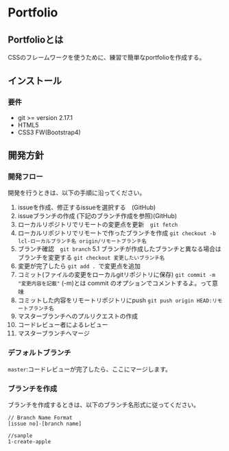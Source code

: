 # Portfolio

## Portfolioとは
CSSのフレームワークを使うために、練習で簡単なportfolioを作成する。

## インストール

### 要件
 - git >= version 2.17.1
 - HTML5
 - CSS3 FW(Bootstrap4)


## 開発方針

### 開発フロー
開発を行うときは、以下の手順に沿ってください。
1. issueを作成、修正するissueを選択する　(GitHub)
1. issueブランチの作成 (下記のブランチ作成を参照)(GitHub)
1. ローカルリポジトリでリモートの変更点を更新　`git fetch`
1. ローカルリポジトリでリモートで作ったブランチを作成 `git checkout -b lcl-ローカルブランチ名 origin/リモートブランチ名`
1. ブランチ確認　`git branch`
5.1 ブランチが作成したブランチと異なる場合はブランチを変更する `git checkout 変更したいブランチ名`
1. 変更が完了したら `git add . `で変更点を追加
1. コミット(ファイルの変更をローカルgitリポジトリに保存) `git commit -m "変更内容を記載"` (-m)とは commit のオプションでコメントするよ。って意味
1. コミットした内容をリモートリポジトリにpush `git push origin HEAD:リモートブランチ名`
1. マスターブランチへのプルリクエストの作成
1. コードレビュー者によるレビュー
1. マスターブランチへマージ

### デフォルトブランチ
`master`:コードレビューが完了したら、ここにマージします。


### ブランチを作成
ブランチを作成するときは、以下のブランチ名形式に従ってください。

```
// Branch Name Format
[issue no]-[branch name]

//sanple
1-create-apple
```


